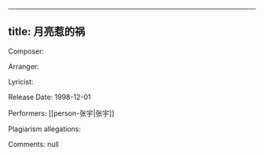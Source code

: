 
---
title: 月亮惹的祸
---
Composer: 

Arranger: 

Lyricist: 

Release Date: 1998-12-01

Performers: [[person-张宇|张宇]]

Plagiarism allegations:


Comments:
null
